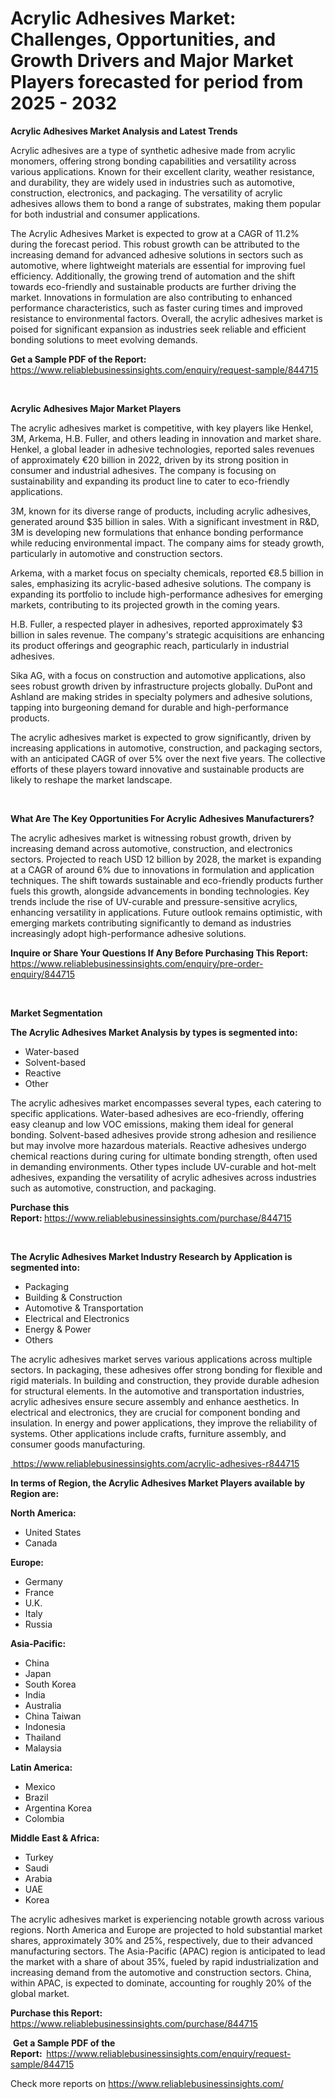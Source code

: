 <p><h1>Acrylic Adhesives Market: Challenges, Opportunities, and Growth Drivers and Major Market Players forecasted for period from 2025 - 2032</h1></p><p><strong>Acrylic Adhesives Market Analysis and Latest Trends</strong></p>
<p><p>Acrylic adhesives are a type of synthetic adhesive made from acrylic monomers, offering strong bonding capabilities and versatility across various applications. Known for their excellent clarity, weather resistance, and durability, they are widely used in industries such as automotive, construction, electronics, and packaging. The versatility of acrylic adhesives allows them to bond a range of substrates, making them popular for both industrial and consumer applications.</p><p>The Acrylic Adhesives Market is expected to grow at a CAGR of 11.2% during the forecast period. This robust growth can be attributed to the increasing demand for advanced adhesive solutions in sectors such as automotive, where lightweight materials are essential for improving fuel efficiency. Additionally, the growing trend of automation and the shift towards eco-friendly and sustainable products are further driving the market. Innovations in formulation are also contributing to enhanced performance characteristics, such as faster curing times and improved resistance to environmental factors. Overall, the acrylic adhesives market is poised for significant expansion as industries seek reliable and efficient bonding solutions to meet evolving demands.</p></p>
<p><strong>Get a Sample PDF of the Report:&nbsp;</strong> <a href="https://www.reliablebusinessinsights.com/enquiry/request-sample/844715?utm_campaign=2769&utm_medium=2&utm_source=Github&utm_content=ia&utm_term=02032025&utm_id=acrylic-adhesives">https://www.reliablebusinessinsights.com/enquiry/request-sample/844715</a></p>
<p>&nbsp;</p>
<p><strong>Acrylic Adhesives Major Market Players</strong></p>
<p><p>The acrylic adhesives market is competitive, with key players like Henkel, 3M, Arkema, H.B. Fuller, and others leading in innovation and market share. Henkel, a global leader in adhesive technologies, reported sales revenues of approximately €20 billion in 2022, driven by its strong position in consumer and industrial adhesives. The company is focusing on sustainability and expanding its product line to cater to eco-friendly applications.</p><p>3M, known for its diverse range of products, including acrylic adhesives, generated around $35 billion in sales. With a significant investment in R&D, 3M is developing new formulations that enhance bonding performance while reducing environmental impact. The company aims for steady growth, particularly in automotive and construction sectors.</p><p>Arkema, with a market focus on specialty chemicals, reported €8.5 billion in sales, emphasizing its acrylic-based adhesive solutions. The company is expanding its portfolio to include high-performance adhesives for emerging markets, contributing to its projected growth in the coming years.</p><p>H.B. Fuller, a respected player in adhesives, reported approximately $3 billion in sales revenue. The company's strategic acquisitions are enhancing its product offerings and geographic reach, particularly in industrial adhesives.</p><p>Sika AG, with a focus on construction and automotive applications, also sees robust growth driven by infrastructure projects globally. DuPont and Ashland are making strides in specialty polymers and adhesive solutions, tapping into burgeoning demand for durable and high-performance products.</p><p>The acrylic adhesives market is expected to grow significantly, driven by increasing applications in automotive, construction, and packaging sectors, with an anticipated CAGR of over 5% over the next five years. The collective efforts of these players toward innovative and sustainable products are likely to reshape the market landscape.</p></p>
<p>&nbsp;</p>
<p><strong>What Are The Key Opportunities For Acrylic Adhesives Manufacturers?</strong></p>
<p><p>The acrylic adhesives market is witnessing robust growth, driven by increasing demand across automotive, construction, and electronics sectors. Projected to reach USD 12 billion by 2028, the market is expanding at a CAGR of around 6% due to innovations in formulation and application techniques. The shift towards sustainable and eco-friendly products further fuels this growth, alongside advancements in bonding technologies. Key trends include the rise of UV-curable and pressure-sensitive acrylics, enhancing versatility in applications. Future outlook remains optimistic, with emerging markets contributing significantly to demand as industries increasingly adopt high-performance adhesive solutions.</p></p>
<p><strong>Inquire or Share Your Questions If Any Before Purchasing This Report:</strong> <a href="https://www.reliablebusinessinsights.com/enquiry/pre-order-enquiry/844715?utm_campaign=2769&utm_medium=2&utm_source=Github&utm_content=ia&utm_term=02032025&utm_id=acrylic-adhesives">https://www.reliablebusinessinsights.com/enquiry/pre-order-enquiry/844715</a></p>
<p>&nbsp;</p>
<p><strong>Market Segmentation</strong></p>
<p><strong>The Acrylic Adhesives Market Analysis by types is segmented into:</strong></p>
<p><ul><li>Water-based</li><li>Solvent-based</li><li>Reactive</li><li>Other</li></ul></p>
<p><p>The acrylic adhesives market encompasses several types, each catering to specific applications. Water-based adhesives are eco-friendly, offering easy cleanup and low VOC emissions, making them ideal for general bonding. Solvent-based adhesives provide strong adhesion and resilience but may involve more hazardous materials. Reactive adhesives undergo chemical reactions during curing for ultimate bonding strength, often used in demanding environments. Other types include UV-curable and hot-melt adhesives, expanding the versatility of acrylic adhesives across industries such as automotive, construction, and packaging.</p></p>
<p><strong>Purchase this Report:&nbsp;</strong><a href="https://www.reliablebusinessinsights.com/purchase/844715?utm_campaign=2769&utm_medium=2&utm_source=Github&utm_content=ia&utm_term=02032025&utm_id=acrylic-adhesives">https://www.reliablebusinessinsights.com/purchase/844715</a></p>
<p>&nbsp;</p>
<p><strong>The Acrylic Adhesives Market Industry Research by Application is segmented into:</strong></p>
<p><ul><li>Packaging</li><li>Building & Construction</li><li>Automotive & Transportation</li><li>Electrical and Electronics</li><li>Energy & Power</li><li>Others</li></ul></p>
<p><p>The acrylic adhesives market serves various applications across multiple sectors. In packaging, these adhesives offer strong bonding for flexible and rigid materials. In building and construction, they provide durable adhesion for structural elements. In the automotive and transportation industries, acrylic adhesives ensure secure assembly and enhance aesthetics. In electrical and electronics, they are crucial for component bonding and insulation. In energy and power applications, they improve the reliability of systems. Other applications include crafts, furniture assembly, and consumer goods manufacturing.</p></p>
<p><a href="https://www.reliablebusinessinsights.com/acrylic-adhesives-r844715?utm_campaign=2769&utm_medium=2&utm_source=Github&utm_content=ia&utm_term=02032025&utm_id=acrylic-adhesives">&nbsp;https://www.reliablebusinessinsights.com/acrylic-adhesives-r844715</a></p>
<p><strong>In terms of Region, the Acrylic Adhesives Market Players available by Region are:</strong></p>
<p>
    <p> <strong> North America: </strong>
        <ul>
            <li>United States</li>
            <li>Canada</li>
        </ul>
        </p> 
    <p> <strong> Europe: </strong>
        <ul>
            <li>Germany</li>
            <li>France</li>
            <li>U.K.</li>
            <li>Italy</li>
            <li>Russia</li>
        </ul>
        </p> 
    <p> <strong> Asia-Pacific: </strong>
        <ul>
            <li>China</li>
            <li>Japan</li>
            <li>South Korea</li>
            <li>India</li>
            <li>Australia</li>
            <li>China Taiwan</li>
            <li>Indonesia</li>
            <li>Thailand</li>
            <li>Malaysia</li>
        </ul>
        </p> 
    <p> <strong> Latin America: </strong>
        <ul>
            <li>Mexico</li>
            <li>Brazil</li>
            <li>Argentina Korea</li>
            <li>Colombia</li>
        </ul>
        </p> 
    <p> <strong> Middle East & Africa: </strong>
        <ul>
            <li>Turkey</li>
            <li>Saudi</li>
            <li>Arabia</li>
            <li>UAE</li>
            <li>Korea</li>
        </ul>
    </p>
    </p>
<p><p>The acrylic adhesives market is experiencing notable growth across various regions. North America and Europe are projected to hold substantial market shares, approximately 30% and 25%, respectively, due to their advanced manufacturing sectors. The Asia-Pacific (APAC) region is anticipated to lead the market with a share of about 35%, fueled by rapid industrialization and increasing demand from the automotive and construction sectors. China, within APAC, is expected to dominate, accounting for roughly 20% of the global market.</p></p>
<p><strong>Purchase this Report: </strong><a href="https://www.reliablebusinessinsights.com/purchase/844715?utm_campaign=2769&utm_medium=2&utm_source=Github&utm_content=ia&utm_term=02032025&utm_id=acrylic-adhesives">https://www.reliablebusinessinsights.com/purchase/844715</a></p>
<p>&nbsp;<strong>Get a Sample PDF of the Report:&nbsp;&nbsp;</strong><a href="https://www.reliablebusinessinsights.com/enquiry/request-sample/844715?utm_campaign=2769&utm_medium=2&utm_source=Github&utm_content=ia&utm_term=02032025&utm_id=acrylic-adhesives">https://www.reliablebusinessinsights.com/enquiry/request-sample/844715</a></p>
<p><strong></strong></p>
<p>Check more reports on <a href="https://www.reliablebusinessinsights.com/?utm_campaign=2769&utm_medium=2&utm_source=Github&utm_content=ia&utm_term=02032025&utm_id=acrylic-adhesives">https://www.reliablebusinessinsights.com/</a></p>